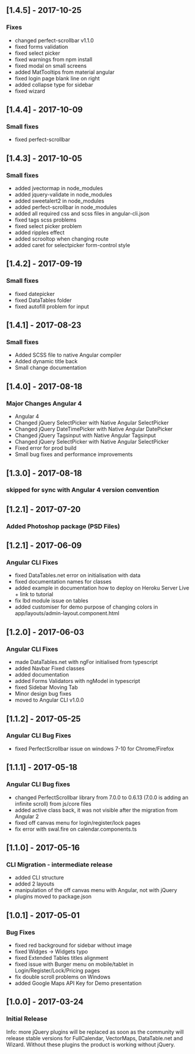 ## [1.4.5] - 2017-10-25
### Fixes
- changed perfect-scrollbar v1.1.0
- fixed forms validation
- fixed select picker
- fixed warnings from npm install
- fixed modal on small screens
- added MatTooltips from material angular
- fixed login page blank line on right
- added collapse type for sidebar
- fixed wizard

## [1.4.4] - 2017-10-09
### Small fixes
- fixed perfect-scrollbar

## [1.4.3] - 2017-10-05
### Small fixes
- added jvectormap in node_modules
- added jquery-validate in node_modules
- added sweetalert2 in node_modules
- added perfect-scrollbar in node_modules
- added all required css and scss files in angular-cli.json
- fixed tags scss problems
- fixed select picker problem
- added ripples effect
- added scrooltop when changing route
- added caret for selectpicker form-control style

## [1.4.2] - 2017-09-19
### Small fixes
- fixed datepicker
- fixed DataTables folder
- fixed autofill problem for input

## [1.4.1] - 2017-08-23
### Small fixes
- Added SCSS file to native Angular compiler
- Added dynamic title back
- Small change documentation

## [1.4.0] - 2017-08-18
### Major Changes Angular 4
- Angular 4
- Changed jQuery SelectPicker with Native Angular SelectPicker
- Changed jQuery DateTimePicker with Native Angular DatePicker
- Changed jQuery Tagsinput with Native Angular Tagsinput
- Changed jQuery SelectPicker with Native Angular SelectPicker
- Fixed error for prod build
- Small bug fixes and performance improvements

## [1.3.0] - 2017-08-18
### skipped for sync with Angular 4 version convention

## [1.2.1] - 2017-07-20
### Added Photoshop package (PSD Files)

## [1.2.1] - 2017-06-09
### Angular CLI Fixes
- fixed DataTables.net error on initialisation with data
- fixed documentation names for classes
- added example in documentation how to deploy on Heroku Server Live + link to tutorial
- fix lbd module issue on tables
- added customiser for demo purpose of changing colors in app/layouts/admin-layout.component.html

## [1.2.0] - 2017-06-03
### Angular CLI Fixes
- made DataTables.net with ngFor initialised from typescript
- added Navbar Fixed classes
- added documentation
- added Forms Validators with ngModel in typescript
- fixed Sidebar Moving Tab
- Minor design bug fixes
- moved to Angular CLI v1.0.0

## [1.1.2] - 2017-05-25
### Angular CLI Bug Fixes
- fixed PerfectScrollbar issue on windows 7-10 for Chrome/Firefox

## [1.1.1] - 2017-05-18
### Angular CLI Bug fixes
- changed PerfectScrollbar library from 7.0.0 to 0.6.13 (7.0.0 is adding an infinite scroll) from js/core files
- added active class back, it was not visible after the migration from Angular 2
- fixed off canvas menu for login/register/lock pages
- fix error with swal.fire on calendar.components.ts

## [1.1.0] - 2017-05-16
### CLI Migration - intermediate release
- added CLI structure
- added 2 layouts
- manipulation of the off canvas menu with Angular, not with jQuery
- plugins moved to package.json

## [1.0.1] - 2017-05-01
### Bug Fixes
- fixed red background for sidebar without image
- fixed Widges -> Widgets typo
- fixed Extended Tables titles alignment
- fixed issue with Burger menu on mobile/tablet in Login/Register/Lock/Pricing pages
- fix double scroll problems on Windows
- added Google Maps API Key for Demo presentation

## [1.0.0] - 2017-03-24
### Initial Release

Info: more jQuery plugins will be replaced as soon as the community will release stable versions for FullCalendar, VectorMaps, DataTable.net and Wizard. Without these plugins the product is working without jQuery.
